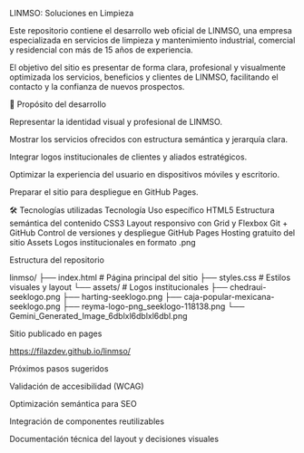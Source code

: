 LINMSO: Soluciones en Limpieza

Este repositorio contiene el desarrollo web oficial de LINMSO, una empresa especializada en servicios de limpieza y mantenimiento industrial, comercial y residencial con más de 15 años de experiencia.

El objetivo del sitio es presentar de forma clara, profesional y visualmente optimizada los servicios, beneficios y clientes de LINMSO, facilitando el contacto y la confianza de nuevos prospectos.

🧭 Propósito del desarrollo

Representar la identidad visual y profesional de LINMSO.

Mostrar los servicios ofrecidos con estructura semántica y jerarquía clara.

Integrar logos institucionales de clientes y aliados estratégicos.

Optimizar la experiencia del usuario en dispositivos móviles y escritorio.

Preparar el sitio para despliegue en GitHub Pages.

🛠️ Tecnologías utilizadas
Tecnología	Uso específico
HTML5	Estructura semántica del contenido
CSS3	Layout responsivo con Grid y Flexbox
Git + GitHub	Control de versiones y despliegue
GitHub Pages	Hosting gratuito del sitio
Assets	Logos institucionales en formato .png

Estructura del repositorio

linmso/
├── index.html               # Página principal del sitio
├── styles.css               # Estilos visuales y layout
└── assets/                  # Logos institucionales
    ├── chedraui-seeklogo.png
    ├── harting-seeklogo.png
    ├── caja-popular-mexicana-seeklogo.png
    ├── reyma-logo-png_seeklogo-118138.png
    └── Gemini_Generated_Image_6dblxl6dblxl6dbl.png

Sitio publicado en pages

https://filazdev.github.io/linmso/

Próximos pasos sugeridos

Validación de accesibilidad (WCAG)

Optimización semántica para SEO

Integración de componentes reutilizables

Documentación técnica del layout y decisiones visuales
